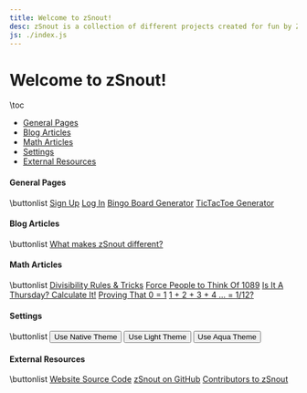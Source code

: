 ```yaml
---
title: Welcome to zSnout!
desc: zSnout is a collection of different projects created for fun by Zachary Sakowitz. It runs on the open-source code available at https://github.com/zsnout/zsnout.com. It was initially created during COVID-19, and has undergone two major revisions since then.
js: ./index.js
---
```


<h1 id="welcome-to-zsnout">Welcome to zSnout!</h1>

\toc

- [General Pages](#general-pages)
- [Blog Articles](#blog-articles)
- [Math Articles](#math-articles)
- [Settings](#settings)
- [External Resources](#external-resources)

#### General Pages

\buttonlist
[Sign Up](/account/create/)
[Log In](/account/login/)
[Bingo Board Generator](/bingo/)
[TicTacToe Generator](/tictactoe/generator/)

#### Blog Articles

\buttonlist
[What makes zSnout different?](/blog/what-makes-zsnout-different/)

#### Math Articles

\buttonlist
[Divisibility Rules & Tricks](/math/divisibility-rules/)
[Force People to Think Of 1089](/math/forcing-1089/)
[Is It A Thursday? Calculate It!](/math/calculating-weekdays/)
[Proving That 0 = 1](/math/does-0-equal-1/)
[1 + 2 + 3 + 4 ... = 1/12?](/math/infinity-is-0.0833/)

#### Settings

\buttonlist
<button id="theme-native">Use Native Theme</button>
<button id="theme-light">Use Light Theme</button>
<button id="theme-dark">Use Aqua Theme</button>

#### External Resources

\buttonlist
[Website Source Code](/gh/repo)
[zSnout on GitHub](/gh/zsnout)
[Contributors to zSnout](/gh/contributors)
